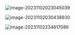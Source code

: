 ![image-20231102023045039](C:\Users\jjjjjjava\Nutstore\1\我的坚果云\typora\typora-pic\image-20231102023045039.png)

![image-20231102030438930](C:\Users\jjjjjjava\Nutstore\1\我的坚果云\typora\typora-pic\image-20231102030438930.png)



![image-20231102234617089](C:\Users\jjjjjjava\Nutstore\1\我的坚果云\typora\typora-pic\image-20231102234617089.png)